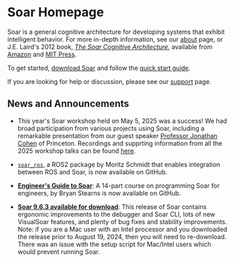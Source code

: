# Soar Homepage

Soar is a general cognitive architecture for developing systems that exhibit
intelligent behavior. For more in-depth information, see our [about](home/About.md)
page, or J.E. Laird's 2012 book,
[*The Soar Cognitive Architecture*](http://www.eecs.umich.edu/~soar/sitemaker/misc/7688_jkt_au.pdf),
available from [Amazon](http://www.amazon.com/Soar-Cognitive-Architecture-John-Laird/dp/0262122960/ref=sr_1_sc_1?ie=UTF8&qid=1332172759&sr=8-1-spell)
and [MIT Press](https://mitpress.mit.edu/books/soar-cognitive-architecture).

<!-- markdown-link-check-disable-next-line -->
To get started, [download Soar](https://github.com/SoarGroup/Soar/releases/download/releases%2F{{soar_version}}/SoarSuite_{{soar_version}}-Multiplatform.zip)
and follow the [quick start guide](home/QuickStart.md).

If you are looking for help or discussion, please see our
[support](support/index.md) page.

## News and Announcements

*   This year's Soar workshop held on May 5, 2025 was a success! We had broad participation from various projects using Soar, including a remarkable presentation from our guest speaker
[Professor Jonathan Cohen](https://pni.princeton.edu/people/jonathan-cohen) of Princeton.
Recordings and supprting information from all the 2025 workshop talks can be found
[here](workshops/45.md).

*   [`soar_ros`](https://github.com/THA-Embedded-Systems-Lab/soar_ros), a ROS2
package by Moritz Schmidt that enables integration between ROS and Soar, is now
available on GitHub.
*   [**Engineer's Guide to Soar**](https://github.com/SoarGroup/Engineers-Guide-to-Soar):
A 14-part course on programming Soar for engineers, by Bryan Stearns is now
available on GitHub.
<!-- markdown-link-check-disable-next-line -->
*   [**Soar 9.6.3 available for download**](https://github.com/SoarGroup/Soar/releases/download/releases%2F{{soar_version}}/SoarSuite_{{soar_version}}-Multiplatform.zip):
This release of Soar contains ergonomic improvements to the debugger and Soar CLI,
lots of new VisualSoar features, and plenty of bug fixes and stability
improvements. Note: if you are a Mac user with an Intel processor and you
downloaded the release prior to August 19, 2024, then you will need to
re-download. There was an issue with the setup script for Mac/Intel users which
would prevent running Soar.
